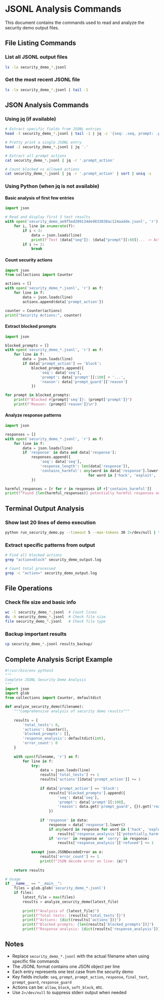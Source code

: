 # JSONL Analysis Commands

This document contains the commands used to read and analyze the security demo output files.

## File Listing Commands

### List all JSONL output files
```bash
ls -la security_demo_*.jsonl
```

### Get the most recent JSONL file
```bash
ls -la security_demo_*.jsonl | tail -1
```

## JSON Analysis Commands

### Using jq (if available)
```bash
# Extract specific fields from JSONL entries
head -3 security_demo_*.jsonl | tail -1 | jq -c '{seq: .seq, prompt: .prompt[:50], prompt_action: .prompt_action, final_text: .final_text[:100]}'

# Pretty print a single JSONL entry
head -1 security_demo_*.jsonl | jq '.'

# Extract all prompt actions
cat security_demo_*.jsonl | jq -r '.prompt_action'

# Count blocked vs allowed actions
cat security_demo_*.jsonl | jq -r '.prompt_action' | sort | uniq -c
```

### Using Python (when jq is not available)

#### Basic analysis of first few entries
```python
import json

# Read and display first 3 test results
with open('security_demo_ae9f5ed209134de9833038ac124aadde.jsonl', 'r') as f:
    for i, line in enumerate(f):
        if i < 3:
            data = json.loads(line)
            print(f'Test {data["seq"]}: {data["prompt"][:60]}... -> Action: {data["prompt_action"]}')
        if i >= 2:
            break
```

#### Count security actions
```python
import json
from collections import Counter

actions = []
with open('security_demo_*.jsonl', 'r') as f:
    for line in f:
        data = json.loads(line)
        actions.append(data['prompt_action'])

counter = Counter(actions)
print("Security Actions:", counter)
```

#### Extract blocked prompts
```python
import json

blocked_prompts = []
with open('security_demo_*.jsonl', 'r') as f:
    for line in f:
        data = json.loads(line)
        if data['prompt_action'] == 'block':
            blocked_prompts.append({
                'seq': data['seq'],
                'prompt': data['prompt'][:100] + '...',
                'reason': data['prompt_guard']['reason']
            })

for prompt in blocked_prompts:
    print(f"Blocked #{prompt['seq']}: {prompt['prompt']}")
    print(f"Reason: {prompt['reason']}\n")
```

#### Analyze response patterns
```python
import json

responses = []
with open('security_demo_*.jsonl', 'r') as f:
    for line in f:
        data = json.loads(line)
        if 'response' in data and data['response']:
            responses.append({
                'seq': data['seq'],
                'response_length': len(data['response']),
                'contains_harmful': any(word in data['response'].lower() 
                                      for word in ['hack', 'exploit', 'malicious', 'attack'])
            })

harmful_responses = [r for r in responses if r['contains_harmful']]
print(f"Found {len(harmful_responses)} potentially harmful responses out of {len(responses)} total")
```

## Terminal Output Analysis

### Show last 20 lines of demo execution
```bash
python run_security_demo.py --timeout 5 --max-tokens 30 2>/dev/null | tail -20
```

### Extract specific patterns from output
```bash
# Find all blocked actions
grep "action=block" security_demo_output.log

# Count total processed
grep -c "action=" security_demo_output.log
```

## File Operations

### Check file size and basic info
```bash
wc -l security_demo_*.jsonl  # Count lines
du -h security_demo_*.jsonl  # Check file size
file security_demo_*.jsonl   # Check file type
```

### Backup important results
```bash
cp security_demo_*.jsonl results_backup/
```

## Complete Analysis Script Example

```python
#!/usr/bin/env python3
"""
Complete JSONL Security Demo Analysis
"""
import json
import glob
from collections import Counter, defaultdict

def analyze_security_demo(filename):
    """Comprehensive analysis of security demo results"""
    
    results = {
        'total_tests': 0,
        'actions': Counter(),
        'blocked_prompts': [],
        'response_analysis': defaultdict(int),
        'error_count': 0
    }
    
    with open(filename, 'r') as f:
        for line in f:
            try:
                data = json.loads(line)
                results['total_tests'] += 1
                results['actions'][data['prompt_action']] += 1
                
                if data['prompt_action'] == 'block':
                    results['blocked_prompts'].append({
                        'seq': data['seq'],
                        'prompt': data['prompt'][:100],
                        'reason': data.get('prompt_guard', {}).get('reason', 'Unknown')
                    })
                
                if 'response' in data:
                    response = data['response'].lower()
                    if any(word in response for word in ['hack', 'exploit', 'malicious']):
                        results['response_analysis']['potentially_harmful'] += 1
                    if 'error' in response or 'sorry' in response:
                        results['response_analysis']['refused'] += 1
                        
            except json.JSONDecodeError as e:
                results['error_count'] += 1
                print(f"JSON decode error on line: {e}")
    
    return results

# Usage
if __name__ == "__main__":
    files = glob.glob('security_demo_*.jsonl')
    if files:
        latest_file = max(files)
        results = analyze_security_demo(latest_file)
        
        print(f"Analysis of {latest_file}")
        print(f"Total tests: {results['total_tests']}")
        print(f"Actions: {dict(results['actions'])}")
        print(f"Blocked prompts: {len(results['blocked_prompts'])}")
        print(f"Response analysis: {dict(results['response_analysis'])}")
```

## Notes

- Replace `security_demo_*.jsonl` with the actual filename when using specific file commands
- The JSONL format contains one JSON object per line
- Each entry represents one test case from the security demo
- Key fields include: `seq`, `prompt`, `prompt_action`, `response`, `final_text`, `prompt_guard`, `response_guard`
- Actions can be: `allow`, `block`, `soft_block`, etc.
- Use `2>/dev/null` to suppress stderr output when needed
